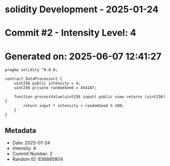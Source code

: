 ﻿# solidity Development - 2025-01-24
# Commit #2 - Intensity Level: 4
# Generated on: 2025-06-07 12:41:27
```solidity
pragma solidity ^0.8.0;

contract DataProcessor2 {
    uint256 public intensity = 4;
    uint256 private randomSeed = 454187;

    function processValue(uint256 input) public view returns (uint256) {
        return input * intensity + randomSeed % 100;
    }
}
```
## Metadata
- Date: 2025-01-24
- Intensity: 4
- Commit Number: 2
- Random ID: 836885804
